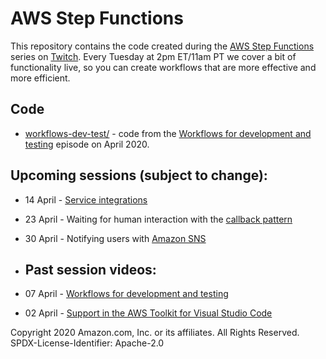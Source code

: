 # AWS Step Functions

This repository contains the code created during the [AWS Step Functions][step-functions] series on [Twitch][twitch]. Every Tuesday at 2pm ET/11am PT we cover a bit of functionality live, so you can create workflows that are more effective and more efficient.

## Code

* [workflows-dev-test/](workflows-dev-test) - code from the [Workflows for development and testing][workflows] episode on April 2020.

## Upcoming sessions (subject to change):

* 14 April - [Service integrations][service-integrations]
* 23 April - Waiting for human interaction with the [callback pattern][callback-pattern]
* 30 April - Notifying users with [Amazon SNS][sns]

* ## Past session videos:

* 07 April - [Workflows for development and testing][workflows]
* 02 April - [Support in the AWS Toolkit for Visual Studio Code][toolkit-support]

Copyright 2020 Amazon.com, Inc. or its affiliates. All Rights Reserved.
SPDX-License-Identifier: Apache-2.0

[aws]: https://aws.amazon.com/
[callback-pattern]: https://docs.aws.amazon.com/step-functions/latest/dg/connect-to-resource.html#connect-wait-token
[eventbridge]: https://aws.amazon.com/eventbridge/
[express-workflows]: https://aws.amazon.com/about-aws/whats-new/2019/12/introducing-aws-step-functions-express-workflows/
[serverless]: https://aws.amazon.com/serverless/
[service-integrations]: https://docs.aws.amazon.com/step-functions/latest/dg/concepts-service-integrations.html
[sns]: https://aws.amazon.com/sns/
[step-functions]: https://aws.amazon.com/step-functions/
[twitch]: https://twitch.tv/aws/

[toolkit-support]: https://www.youtube.com/watch?v=1RJtCKpdELQ
[workflows]: https://www.youtube.com/watch?v=X79vSGi3qGU
